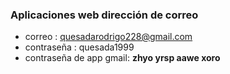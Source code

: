 ### Aplicaciones web dirección de correo
- correo : quesadarodrigo228@gmail.com
- contraseña : quesada1999
- contraseña de app gmail: **zhyo yrsp aawe xoro**